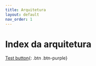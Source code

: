```yaml
---
title: Arquitetura
layout: default
nav_order: 1
---
```


# Index da arquitetura

[Test button](https://google.com){: .btn .btn-purple}

